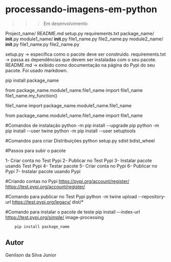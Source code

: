 # processando-imagens-em-python
>>>Em desenvolvimento


Project_name/
    README.md
    setup.py
    requirements.txt
    package_name/
        __init__.py
        module1_name/
            __init__.py
            file1_name.py
            file2_name.py
        module2_name/
            __init__.py
            file1_name.py
            file2_name.py


setup.py -> especifica como o pacote deve ser construído.
requirements.txt -> passa as dependências que devem ser instaladas com o seu pacote.
README.md -> exibido como documentação na página do Pypi do seu pacote. Foi usado markdown.

pip install package_name

from package_name.module1_name.file1_name import file1_name
file1_name.my_function()

file1_name
import package_name.module1_name.file1_name

from package_name.module1_name.file1_name import file1_name

#Comandos de instalação
python -m pip install --upgrade pip
python -m pip install --user twine
python -m pip install --user setuptools

#Comandos para criar Distribuições
python setup.py sdist bdist_wheel

#Passos para subir o pacote

1- Criar conta no Test Pypi
2- Publicar no Test Pypi
3- Instalar pacote usando Test Pypi
4- Testar pacote
5- Criar conta no Pypi
6- Publicar no Pypi
7- Instalar pacote usando Pypi

#Criando contas no Pypi
https://pypi.org/account/register/
https://test.pypi.org/account/register/

#Comando para publicar no Test Pypi
python -m twine upload --repository-url https://test.pypi.org/legacy/ dist/*

#Comando para instalar o pacote de teste
pip install –-index-url https://test.pypi.org/simple/ image-processing

```bash
    pip install package_name
```

## Autor
Genilson da Silva Junior

